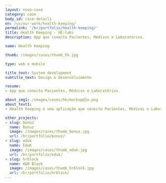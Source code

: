```yaml
---
layout: novo-case
category: case
body_id: case-details
en: /us/our-work/health-keeping/
permalink: '/br/portfolio/health-keeping/'
title: Health Keeping - HE:labs
description: App que conecta Pacientes, Médicos e Laboratórios.

name: Health Keeping

thumb: /images/cases/thumb_hk.jpg

type: web e mobile

title_text: System development
subtitle_text: Design & Desenvolvimento

resume:
- App que conecta Pacientes, Médicos e Laboratórios.

about_img1: /images/cases/hk/mockup@2x.png
about_text1:
- Health Keeping é uma aplicação que conecta Pacientes, Médicos e Laboratórios e tem como objetivo ser um histórico de saúde dos seus usuários, alem de facilitar o armazenamento e visualização de exames.

other_projects:
- slug: bonuz
  name: Bonuz
  image: /images/cases/thumb_bonuz.jpg
  url: /br/portfolio/bonuz/
- slug: eduk
  name: EduK
  image: /images/cases/thumb_eduk.jpg
  url: /br/portfolio/eduk/
- slug: hrblock
  name: H&R Block
  image: /images/cases/thumb_hrblock.jpg
  url: /br/portfolio/hrblock/
---
```


